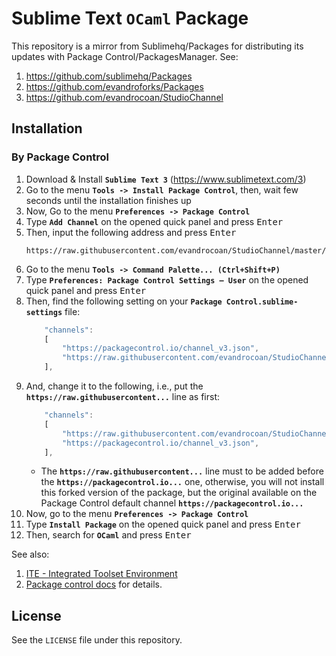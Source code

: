 # Sublime Text `OCaml` Package

This repository is a mirror from Sublimehq/Packages for distributing its updates with Package Control/PackagesManager.
See:
1. https://github.com/sublimehq/Packages
1. https://github.com/evandroforks/Packages
1. https://github.com/evandrocoan/StudioChannel


## Installation

### By Package Control

1. Download & Install **`Sublime Text 3`** (https://www.sublimetext.com/3)
1. Go to the menu **`Tools -> Install Package Control`**, then,
   wait few seconds until the installation finishes up
1. Now,
   Go to the menu **`Preferences -> Package Control`**
1. Type **`Add Channel`** on the opened quick panel and press <kbd>Enter</kbd>
1. Then,
   input the following address and press <kbd>Enter</kbd>
   ```
   https://raw.githubusercontent.com/evandrocoan/StudioChannel/master/channel.json
   ```
1. Go to the menu **`Tools -> Command Palette...
   (Ctrl+Shift+P)`**
1. Type **`Preferences:
   Package Control Settings – User`** on the opened quick panel and press <kbd>Enter</kbd>
1. Then,
   find the following setting on your **`Package Control.sublime-settings`** file:
   ```js
       "channels":
       [
           "https://packagecontrol.io/channel_v3.json",
           "https://raw.githubusercontent.com/evandrocoan/StudioChannel/master/channel.json",
       ],
   ```
1. And,
   change it to the following, i.e.,
   put the **`https://raw.githubusercontent...`** line as first:
   ```js
       "channels":
       [
           "https://raw.githubusercontent.com/evandrocoan/StudioChannel/master/channel.json",
           "https://packagecontrol.io/channel_v3.json",
       ],
   ```
   * The **`https://raw.githubusercontent...`** line must to be added before the **`https://packagecontrol.io...`** one, otherwise,
     you will not install this forked version of the package,
     but the original available on the Package Control default channel **`https://packagecontrol.io...`**
1. Now,
   go to the menu **`Preferences -> Package Control`**
1. Type **`Install Package`** on the opened quick panel and press <kbd>Enter</kbd>
1. Then,
search for **`OCaml`** and press <kbd>Enter</kbd>

See also:
1. [ITE - Integrated Toolset Environment](https://github.com/evandrocoan/ITE)
1. [Package control docs](https://packagecontrol.io/docs/usage) for details.


## License
See the `LICENSE` file under this repository.
